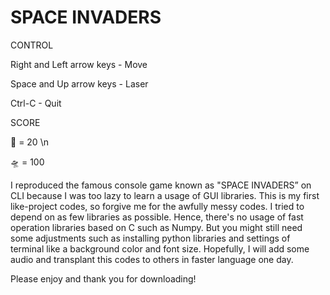 # SPACE INVADERS

CONTROL

  Right and Left arrow keys - Move

  Space and Up arrow keys   - Laser

  Ctrl-C                    - Quit

SCORE

  👾 = 20 \n

  🛸 = 100


I reproduced the famous console game known as "SPACE INVADERS” on CLI because
I was too lazy to learn a usage of GUI libraries.
This is my first like-project codes, so forgive me for the awfully messy codes.
I tried to depend on as few libraries as possible. Hence, there's no usage of fast operation libraries based on C such as Numpy.
But you might still need some adjustments such as installing python libraries
and settings of terminal like a background color and font size.
Hopefully, I will add some audio and transplant this codes to others in faster language one day.

Please enjoy and thank you for downloading!
